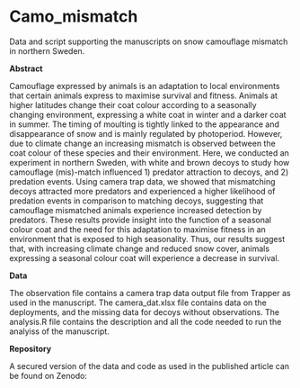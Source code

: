 # Camo_mismatch
Data and script supporting the manuscripts on snow camouflage mismatch in northern Sweden.

**Abstract**

Camouflage expressed by animals is an adaptation to local environments that certain animals express to maximise survival and fitness. Animals at higher latitudes change their coat colour according to a seasonally changing environment, expressing a white coat in winter and a darker coat in summer. The timing of moulting is tightly linked to the appearance and disappearance of snow and is mainly regulated by photoperiod. However, due to climate change an increasing mismatch is observed between the coat colour of these species and their environment. Here, we conducted an experiment in northern Sweden, with white and brown decoys to study how camouflage (mis)-match influenced 1) predator attraction to decoys, and 2) predation events. Using camera trap data, we showed that mismatching decoys attracted more predators and experienced a higher likelihood of predation events in comparison to matching decoys, suggesting that camouflage mismatched animals experience increased detection by predators. These results provide insight into the function of a seasonal colour coat and the need for this adaptation to maximise fitness in an environment that is exposed to high seasonality. Thus, our results suggest that, with increasing climate change and reduced snow cover, animals expressing a seasonal colour coat will experience a decrease in survival. 

**Data**

The observation file contains a camera trap data output file from Trapper as used in the manuscript. The camera_dat.xlsx file contains data on the deployments, and the missing data for decoys without observations. 
The analysis.R file contains the description and all the code needed to run the analyiss of the manuscript.

**Repository**

A secured version of the data and code as used in the published article can be found on Zenodo:
